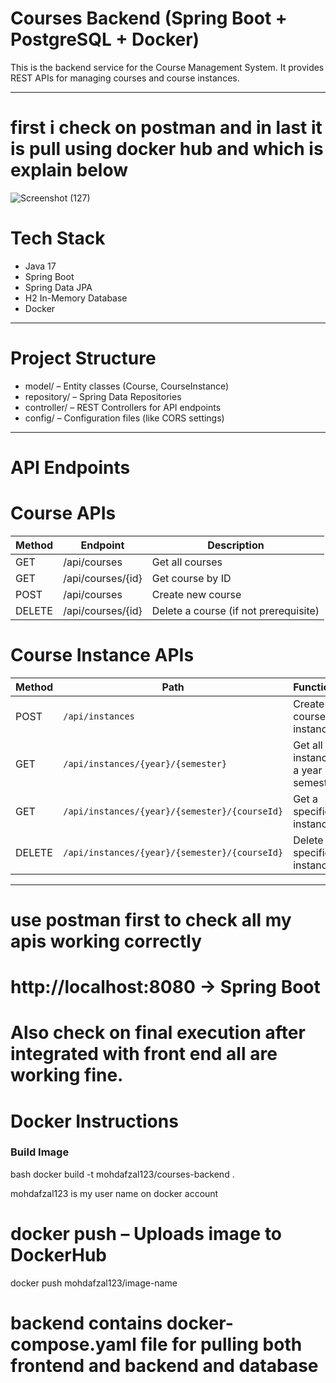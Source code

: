 #  Courses Backend (Spring Boot + PostgreSQL + Docker)

This is the backend service for the Course Management System. It provides REST APIs for managing courses and course instances.

---
# first i check on postman and in last it is pull using docker hub and which is explain below 
![Screenshot (127)](https://github.com/user-attachments/assets/c875cf3c-3e8a-490e-bdc0-0374cc7bbbaa)



# Tech Stack

- Java 17
- Spring Boot
- Spring Data JPA
- H2 In-Memory Database
- Docker

---

# Project Structure

- model/ – Entity classes (Course, CourseInstance)
- repository/ – Spring Data Repositories
- controller/ – REST Controllers for API endpoints
- config/ – Configuration files (like CORS settings)

---

# API Endpoints

# Course APIs

| Method | Endpoint                  | Description               |
|--------|---------------------------|---------------------------|
| GET    | /api/courses             | Get all courses           |
| GET    | /api/courses/{id}      | Get course by ID          |
| POST   | /api/courses          | Create new course         |
| DELETE | /api/courses/{id}     | Delete a course (if not prerequisite) |

# Course Instance APIs

| Method         | Path                                          | Functionality                           |
| -------------- | --------------------------------------------- | --------------------------------------- |
| POST           | `/api/instances`                              | Create a new course instance            |
| GET            | `/api/instances/{year}/{semester}`            | Get all instances for a year & semester |
| GET            | `/api/instances/{year}/{semester}/{courseId}` | Get a specific instance                 |
| DELETE         | `/api/instances/{year}/{semester}/{courseId}` | Delete a specific instance              |

---
# use postman first to check all my apis working correctly 

# http://localhost:8080 → Spring Boot

# Also check on final execution after integrated with front end all are working fine.


# Docker Instructions

### Build Image

bash
docker build -t mohdafzal123/courses-backend .

mohdafzal123  is my user name on docker account

# docker push – Uploads image to DockerHub

docker push mohdafzal123/image-name

# backend contains docker-compose.yaml file for pulling both frontend and backend and database

